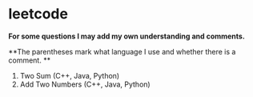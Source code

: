 # leetcode

**For some questions I may add my own understanding and comments.**

**The parentheses mark what language I use and whether there is a comment. **

1. Two Sum (C++, Java, Python)
2. Add Two Numbers (C++, Java, Python)